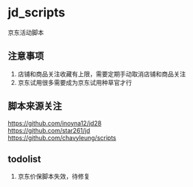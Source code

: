 # jd_scripts
京东活动脚本

## 注意事项
1. 店铺和商品关注收藏有上限，需要定期手动取消店铺和商品关注
2. 京东试用很多需要成为京东试用种草官才行

## 脚本来源关注
https://github.com/inoyna12/jd28  
https://github.com/star261/jd  
https://github.com/chavyleung/scripts  


## todolist
1. 京东价保脚本失效，待修复
